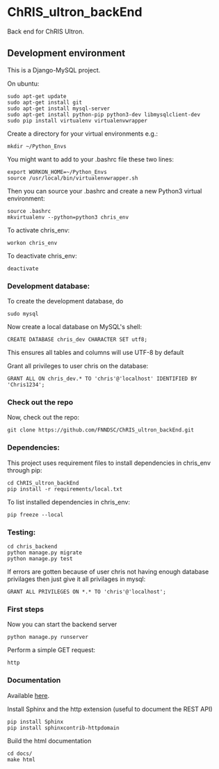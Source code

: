 # ChRIS_ultron_backEnd
Back end for ChRIS Ultron.

## Development environment
This is a Django-MySQL project.

On ubuntu:
````
sudo apt-get update
sudo apt-get install git
sudo apt-get install mysql-server
sudo apt-get install python-pip python3-dev libmysqlclient-dev
sudo pip install virtualenv virtualenvwrapper
````

Create a directory for your virtual environments e.g.:

````
mkdir ~/Python_Envs
````

You might want to add to your .bashrc file these two lines:

````
export WORKON_HOME=~/Python_Envs
source /usr/local/bin/virtualenvwrapper.sh
````

Then you can source your .bashrc and create a new Python3 virtual environment:

````
source .bashrc
mkvirtualenv --python=python3 chris_env
````

To activate chris_env:

````
workon chris_env
````

To deactivate chris_env:

````
deactivate
````

### Development database:

To create the development database, do

```
sudo mysql
```

Now create a local database on MySQL's shell:

````
CREATE DATABASE chris_dev CHARACTER SET utf8;
````

This ensures all tables and columns will use UTF-8 by default

Grant all privileges to user chris on the database:

````
GRANT ALL ON chris_dev.* TO 'chris'@'localhost' IDENTIFIED BY 'Chris1234';
````

### Check out the repo

Now, check out the repo:

```
git clone https://github.com/FNNDSC/ChRIS_ultron_backEnd.git
```

### Dependencies:
This project uses requirement files to install dependencies in chris_env through pip:

````
cd ChRIS_ultron_backEnd
pip install -r requirements/local.txt
````

To list installed dependencies in chris_env:

````
pip freeze --local
````

### Testing:
````
cd chris_backend
python manage.py migrate
python manage.py test
````
If errors are gotten because of user chris not having enough database privilages then
just give it all privilages in mysql:

````
GRANT ALL PRIVILEGES ON *.* TO 'chris'@'localhost';
````

### First steps

Now you can start the backend server

```
python manage.py runserver
```

Perform a simple GET request:

```
http
```

### Documentation

Available [here](https://fnndsc.github.io/ChRIS_ultron_backEnd).

Install Sphinx and the http extension (useful to document the REST API)
```
pip install Sphinx
pip install sphinxcontrib-httpdomain
```

Build the html documentation
```
cd docs/
make html
```
